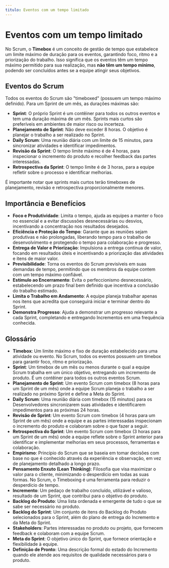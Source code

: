 ```yaml
---
titulo: Eventos com um tempo limitado
---
```


# Eventos com um tempo limitado

No Scrum, o **Timebox** é um conceito de gestão de tempo que estabelece um limite máximo de duração para os eventos, garantindo foco, ritmo e a priorização do trabalho. Isso significa que os eventos têm um tempo máximo permitido para sua realização, mas **não têm um tempo mínimo**, podendo ser concluídos antes se a equipe atingir seus objetivos.

## Eventos do Scrum

Todos os eventos do Scrum são "timeboxed" (possuem um tempo máximo definido). Para um Sprint de um mês, as durações máximas são:

- **Sprint**: O próprio Sprint é um contêiner para todos os outros eventos e tem uma duração máxima de um mês. Sprints mais curtos são preferíveis em ambientes de maior risco ou incerteza.
- **Planejamento de Sprint**: Não deve exceder 8 horas. O objetivo é planejar o trabalho a ser realizado no Sprint.
- **Daily Scrum**: Uma reunião diária com um limite de 15 minutos, para sincronizar atividades e identificar impedimentos.
- **Revisão da Sprint**: O tempo limite máximo é de 4 horas, para inspecionar o incremento do produto e recolher feedback das partes interessadas.
- **Retrospectiva da Sprint**: O tempo limite é de 3 horas, para a equipe refletir sobre o processo e identificar melhorias.

É importante notar que sprints mais curtos terão timeboxes de planejamento, revisão e retrospectiva proporcionalmente menores.

## Importância e Benefícios

- **Foco e Produtividade**: Limita o tempo, ajuda as equipes a manter o foco no essencial e a evitar discussões desnecessárias ou desvios, incentivando a concentração nos resultados desejados.
- **Eficiência e Proteção do Tempo**: Garante que as reuniões sejam produtivas e não prolongadas, liberando tempo para o trabalho de desenvolvimento e protegendo o tempo para colaboração e progresso.
- **Entrega de Valor e Priorização**: Impulsiona a entrega contínua de valor, focando em resultados úteis e incentivando a priorização das atividades e itens de maior valor.
- **Previsibilidade**: Torna os eventos do Scrum previsíveis em suas demandas de tempo, permitindo que os membros da equipe contem com um tempo máximo confiável.
- **Estímulo ao Encerramento**: Evita o perfeccionismo desnecessário, estabelecendo um prazo final bem definido que incentiva a conclusão do trabalho estimado.
- **Limita o Trabalho em Andamento**: A equipe planeja trabalhar apenas nos itens que acredita que conseguirá iniciar e terminar dentro do Sprint.
- **Demonstra Progresso**: Ajuda a demonstrar um progresso relevante a cada Sprint, completando e entregando Incrementos em uma frequência conhecida.

## Glossário

- **Timebox**: Um limite máximo e fixo de duração estabelecido para uma atividade ou evento. No Scrum, todos os eventos possuem um timebox para garantir foco, ritmo e priorização.
- **Sprint**: Um timebox de um mês ou menos durante o qual a equipe Scrum trabalha em um único objetivo, entregando um incremento de produto. É um contêiner para todos os outros eventos Scrum.
- **Planejamento de Sprint**: Um evento Scrum com timebox (8 horas para um Sprint de um mês) onde a equipe Scrum planeja o trabalho a ser realizado no próximo Sprint e define a Meta do Sprint.
- **Daily Scrum**: Uma reunião diária com timebox (15 minutos) para os Desenvolvedores sincronizarem suas atividades e identificarem impedimentos para as próximas 24 horas.
- **Revisão de Sprint**: Um evento Scrum com timebox (4 horas para um Sprint de um mês) onde a equipe e as partes interessadas inspecionam o incremento do produto e colaboram sobre o que fazer a seguir.
- **Retrospectiva do Sprint**: Um evento Scrum com timebox (3 horas para um Sprint de um mês) onde a equipe reflete sobre o Sprint anterior para identificar e implementar melhorias em seus processos, ferramentas e colaboração.
- **Empirismo**: Princípio do Scrum que se baseia em tomar decisões com base no que é conhecido através da experiência e observação, em vez de planejamento detalhado a longo prazo.
- **Pensamento Enxuto (Lean Thinking)**: Filosofia que visa maximizar o valor para o cliente, minimizando o desperdício em todas as suas formas. No Scrum, o Timeboxing é uma ferramenta para reduzir o desperdício de tempo.
- **Incremento**: Um pedaço de trabalho concluído, utilizável e valioso, resultado de um Sprint, que contribui para o objetivo do produto.
- **Backlog do Produto**: Uma lista ordenada e emergente de tudo o que se sabe ser necessário no produto.
- **Backlog do Sprint**: Um conjunto de itens do Backlog do Produto selecionados para o Sprint, além do plano de entrega do Incremento e da Meta do Sprint.
- **Stakeholders**: Partes interessadas no produto ou projeto, que fornecem feedback e colaboram com a equipe Scrum.
- **Meta do Sprint**: O objetivo único do Sprint, que fornece orientação e flexibilidade à equipe.
- **Definição de Pronto**: Uma descrição formal do estado do Incremento quando ele atende aos requisitos de qualidade necessários para o produto.
